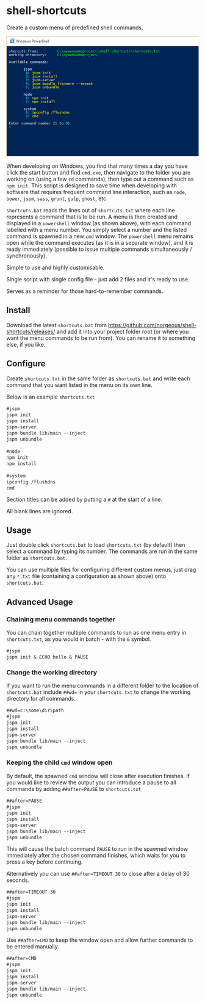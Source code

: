 # shell-shortcuts
Create a custom menu of predefined shell commands.

![ScreenShot](preview.png)

When developing on Windows, you find that many times a day you have click the start button and find ```cmd.exe```, then navigate to the folder you are working on (using a few ```cd``` commands), then type out a command such as ```npm init```.
This script is designed to save time when developing with software that requires frequent command line interaction, such as ```node```, ```bower```, ```jspm```, ```sass```, ```grunt```, ```gulp```, ```ghost```, etc.

```shortcuts.bat``` reads the lines out of ```shortcuts.txt``` where each line represents a command that is to be run.
A menu is then created and displayed in a ```powershell``` window (as shown above), with each command labelled with a menu number.
You simply select a number and the listed command is spawned in a new ```cmd``` window.
The ```powershell``` menu remains open while the command executes (as it is in a separate window), and it is ready immediately (possible to issue multiple commands simultaneously / synchronously).

Simple to use and highly customisable.

Single script with single config file - just add 2 files and it's ready to use.

Serves as a reminder for those hard-to-remember commands.



## Install
Download the latest ```shortcuts.bat``` from https://github.com/norgeous/shell-shortcuts/releases/ and add it into your project folder root (or where you want the menu commands to be run from). You can rename it to something else, if you like.

## Configure
Create ```shortcuts.txt``` in the same folder as ```shortcuts.bat``` and write each command that you want listed in the menu on its own line.

Below is an example ```shortcuts.txt```
```
#jspm
jspm init
jspm install
jspm-server
jspm bundle lib/main --inject
jspm unbundle

#node
npm init
npm install

#system
ipconfig /flushdns
cmd
```
Section titles can be added by putting a ```#``` at the start of a line.

All blank lines are ignored.



## Usage
Just double click ```shortcuts.bat``` to load ```shortcuts.txt``` (by default) then select a command by typing its number.
The commands are run in the same folder as ```shortcuts.bat```.

You can use multiple files for configuring different custom menus, just drag any ```*.txt``` file (containing a configuration as shown above) onto ```shortcuts.bat```.



## Advanced Usage

### Chaining menu commands together
You can chain together multiple commands to run as one menu entry in ```shortcuts.txt```, as you would in batch - with the ```&``` symbol.
```
#jspm
jspm init & ECHO hello & PAUSE
```

### Change the working directory
If you want to run the menu commands in a different folder to the location of ```shortcuts.bat``` include ```##wd=``` in your ```shortcuts.txt``` to change the working directory for all commands.
```
##wd=c:\some\dir\path
#jspm
jspm init
jspm install
jspm-server
jspm bundle lib/main --inject
jspm unbundle
```

### Keeping the child ```cmd``` window open
By default, the spawned ```cmd``` window will close after execution finishes. If you would like to review the output you can introduce a pause to all commands by adding ```##after=PAUSE``` to ```shortcuts.txt```
```
##after=PAUSE
#jspm
jspm init
jspm install
jspm-server
jspm bundle lib/main --inject
jspm unbundle
```
This will cause the batch command ```PAUSE``` to run in the spawned window immediately after the chosen command finishes, which waits for you to press a key before continuing.

Alternatively you can use ```##after=TIMEOUT 30``` to close after a delay of 30 seconds.
```
##after=TIMEOUT 30
#jspm
jspm init
jspm install
jspm-server
jspm bundle lib/main --inject
jspm unbundle
```

Use ```##after=CMD``` to keep the window open and allow further commands to be entered manually.
```
##after=CMD
#jspm
jspm init
jspm install
jspm-server
jspm bundle lib/main --inject
jspm unbundle
```
